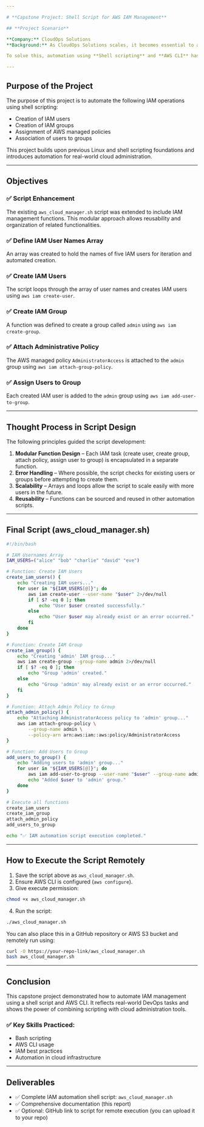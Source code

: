 ```yaml
---

# **Capstone Project: Shell Script for AWS IAM Management**

## **Project Scenario**

**Company:** CloudOps Solutions  
**Background:** As CloudOps Solutions scales, it becomes essential to automate the management of AWS Identity and Access Management (IAM) resources. Manual processes for user and group creation become inefficient and error-prone, especially with a growing DevOps team.

To solve this, automation using **Shell scripting** and **AWS CLI** has been chosen.

---
```


## **Purpose of the Project**

The purpose of this project is to automate the following IAM operations using shell scripting:

- Creation of IAM users
- Creation of IAM groups
- Assignment of AWS managed policies
- Association of users to groups

This project builds upon previous Linux and shell scripting foundations and introduces automation for real-world cloud administration.

---

## **Objectives**

### ✅ **Script Enhancement**
The existing `aws_cloud_manager.sh` script was extended to include IAM management functions. This modular approach allows reusability and organization of related functionalities.

### ✅ **Define IAM User Names Array**
An array was created to hold the names of five IAM users for iteration and automated creation.

### ✅ **Create IAM Users**
The script loops through the array of user names and creates IAM users using `aws iam create-user`.

### ✅ **Create IAM Group**
A function was defined to create a group called `admin` using `aws iam create-group`.

### ✅ **Attach Administrative Policy**
The AWS managed policy `AdministratorAccess` is attached to the `admin` group using `aws iam attach-group-policy`.

### ✅ **Assign Users to Group**
Each created IAM user is added to the `admin` group using `aws iam add-user-to-group`.

---

## **Thought Process in Script Design**

The following principles guided the script development:

1. **Modular Function Design** – Each IAM task (create user, create group, attach policy, assign user to group) is encapsulated in a separate function.
2. **Error Handling** – Where possible, the script checks for existing users or groups before attempting to create them.
3. **Scalability** – Arrays and loops allow the script to scale easily with more users in the future.
4. **Reusability** – Functions can be sourced and reused in other automation scripts.

---

## **Final Script (aws_cloud_manager.sh)**

```bash
#!/bin/bash

# IAM Usernames Array
IAM_USERS=("alice" "bob" "charlie" "david" "eve")

# Function: Create IAM Users
create_iam_users() {
    echo "Creating IAM users..."
    for user in "${IAM_USERS[@]}"; do
        aws iam create-user --user-name "$user" 2>/dev/null
        if [ $? -eq 0 ]; then
            echo "User $user created successfully."
        else
            echo "User $user may already exist or an error occurred."
        fi
    done
}

# Function: Create IAM Group
create_iam_group() {
    echo "Creating 'admin' IAM group..."
    aws iam create-group --group-name admin 2>/dev/null
    if [ $? -eq 0 ]; then
        echo "Group 'admin' created."
    else
        echo "Group 'admin' may already exist or an error occurred."
    fi
}

# Function: Attach Admin Policy to Group
attach_admin_policy() {
    echo "Attaching AdministratorAccess policy to 'admin' group..."
    aws iam attach-group-policy \
        --group-name admin \
        --policy-arn arn:aws:iam::aws:policy/AdministratorAccess
}

# Function: Add Users to Group
add_users_to_group() {
    echo "Adding users to 'admin' group..."
    for user in "${IAM_USERS[@]}"; do
        aws iam add-user-to-group --user-name "$user" --group-name admin
        echo "Added $user to 'admin' group."
    done
}

# Execute all functions
create_iam_users
create_iam_group
attach_admin_policy
add_users_to_group

echo "✅ IAM automation script execution completed."
```

---

## **How to Execute the Script Remotely**

1. Save the script above as `aws_cloud_manager.sh`.
2. Ensure AWS CLI is configured (`aws configure`).
3. Give execute permission:
```bash
chmod +x aws_cloud_manager.sh
```
4. Run the script:
```bash
./aws_cloud_manager.sh
```

You can also place this in a GitHub repository or AWS S3 bucket and remotely run using:

```bash
curl -O https://your-repo-link/aws_cloud_manager.sh
bash aws_cloud_manager.sh
```

---

## **Conclusion**

This capstone project demonstrated how to automate IAM management using a shell script and AWS CLI. It reflects real-world DevOps tasks and shows the power of combining scripting with cloud administration tools.

### ✅ Key Skills Practiced:
- Bash scripting
- AWS CLI usage
- IAM best practices
- Automation in cloud infrastructure

---

## **Deliverables**

- ✅ Complete IAM automation shell script: `aws_cloud_manager.sh`
- ✅ Comprehensive documentation (this report)
- ✅ Optional: GitHub link to script for remote execution (you can upload it to your repo)

